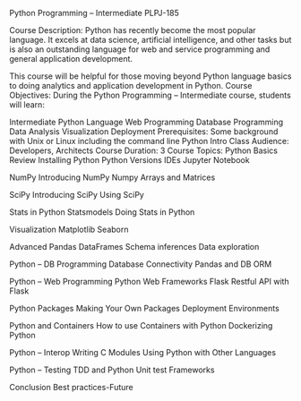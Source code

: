 Python Programming – Intermediate
PLPJ-185

Course Description:
Python has recently become the most popular language. It excels at data science, artificial intelligence, and other tasks but is also an outstanding language for web and service programming and general application development.

This course will be helpful for those moving beyond Python language basics to doing analytics and application development in Python.
Course Objectives:
During the Python Programming – Intermediate course, students will learn:

Intermediate Python Language
Web Programming
Database Programming
Data Analysis
Visualization
Deployment
Prerequisites:
Some background with Unix or Linux including the command line
Python Intro Class
Audience:
Developers, Architects
Course Duration:
3
Course Topics:
Python Basics Review
Installing Python
Python Versions
IDEs
Jupyter Notebook

NumPy
Introducing NumPy
Numpy Arrays and Matrices

SciPy
Introducing SciPy
Using SciPy

Stats in Python
Statsmodels
Doing Stats in Python

Visualization
Matplotlib
Seaborn

Advanced Pandas
DataFrames
Schema inferences
Data exploration

Python – DB Programming
Database Connectivity
Pandas and DB
ORM

Python – Web Programming
Python Web Frameworks
Flask
Restful API with Flask

Python Packages
Making Your Own Packages
Deployment
Environments

Python and Containers
How to use Containers with Python
Dockerizing Python

Python – Interop
Writing C Modules
Using Python with Other Languages

Python – Testing
TDD and Python
Unit test Frameworks

Conclusion
Best practices-Future

